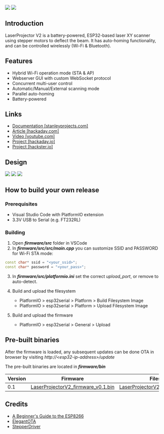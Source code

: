 [![](https://stanleyprojects.com/projects/laserprojector_v2/thumbnails/banner1.png)](https://stanleyprojects.com/projects/laserprojector_v2/)
[![](https://stanleyprojects.com/projects/laserprojector_v2/thumbnails/banner2.png)](https://stanleyprojects.com/projects/laserprojector_v2/)

## Introduction
LaserProjector V2 is a battery-powered, ESP32-based laser XY scanner using stepper motors to deflect the beam. It has auto-homing functionality, and can be controlled wirelessly (Wi-Fi & Bluetooth).

## Features
- Hybrid Wi-Fi operation mode (STA & AP)
- Webserver GUI with custom WebSocket protocol
- Concurrent multi-user control
- Automatic/Manual/External scanning mode
- Parallel auto-homing
- Battery-powered

## Links
- [Documentation [stanleyprojects.com]](https://stanleyprojects.com/projects/laserprojector_v2/)
- [Article [hackaday.com]](https://hackaday.com/2022/11/02/laser-project-relies-on-steppers-rather-than-galvanometers/)
- [Video [youtube.com]](https://youtu.be/w1O48Ysdiiw)
- [Project [hackaday.io]](https://hackaday.io/project/188046-laserprojector-v2)
- [Project [hackster.io]](https://www.hackster.io/stanleyprojects/laserprojector-v2-fa77cf)

## Design
![](https://stanleyprojects.com/projects/laserprojector_v2/spec_table.png)
![](https://stanleyprojects.com/projects/laserprojector_v2/layout_render.png)
![](https://stanleyprojects.com/projects/laserprojector_v2/schematic.png)

## How to build your own release
### Prerequisites
- Visual Studio Code with PlatformIO extension
- 3.3V USB to Serial (e.g. FT232RL)
### Building
1. Open __*firmware/src*__ folder in VSCode
2. In __*firmware/src/src/main.cpp*__ you can sustomize SSID and PASSWORD for Wi-Fi STA mode:
```cpp
const char* ssid = "<your_ssid>";
const char* password = "<your_pass>";
```
3. In __*firmware/src/platformio.ini*__ set the correct *_upload_port_*, or remove to auto-detect.

4. Build and upload the filesystem
    - PlatformIO > esp32serial > Platform > Build Filesystem Image
    - PlatformIO > esp32serial > Platform > Upload Filesystem Image

5. Build and upload the firmware
    - PlatformIO > esp32serial > General > Upload

## Pre-built binaries
After the firmware is loaded, any subsequent updates can be done OTA in browser by visiting _http://\<esp32-ip-address\>/update_

The pre-built binaries are located in __*firmware/bin*__

|Version|Firmware|Filesystem|
|-|-|-|
|0.1|[LaserProjectorV2_firmware_v0.1.bin](https://github.com/stanleyondrus/LaserProjectorV2/releases/download/v0.1/LaserProjectorV2_firmware_v0.1.bin)|[LaserProjectorV2_filesystem_v0.1.bin](https://github.com/stanleyondrus/LaserProjectorV2/releases/download/v0.1/LaserProjectorV2_filesystem_v0.1.bin)|


## Credits
- [A Beginner's Guide to the ESP8266](https://tttapa.github.io/ESP8266/Chap01%20-%20ESP8266.html)
- [ElegantOTA](https://github.com/ayushsharma82/ElegantOTA)
- [StepperDriver](https://github.com/laurb9/StepperDriver)